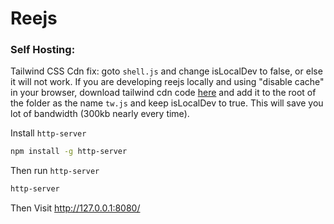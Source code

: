 # Reejs

### Self Hosting:

Tailwind CSS Cdn fix: goto `shell.js` and change isLocalDev to false, or else it will not work.
If you are developing reejs locally and using "disable cache" in your browser, download tailwind cdn code [here](https://cdn.tailwindcss.com) and add it to the root of the folder as the name `tw.js` and keep isLocalDev to true. This will save you lot of bandwidth (300kb nearly every time).

Install `http-server`

```bash
npm install -g http-server
```

Then run `http-server`

```bash
http-server
```

Then Visit http://127.0.0.1:8080/